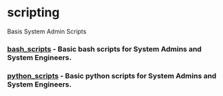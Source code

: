 # scripting
Basis System Admin Scripts

### [bash_scripts](bash_scripts) - Basic bash scripts for System Admins and System Engineers. 

### [python_scripts](python_scripts) - Basic python scripts for System Admins and System Engineers. 
